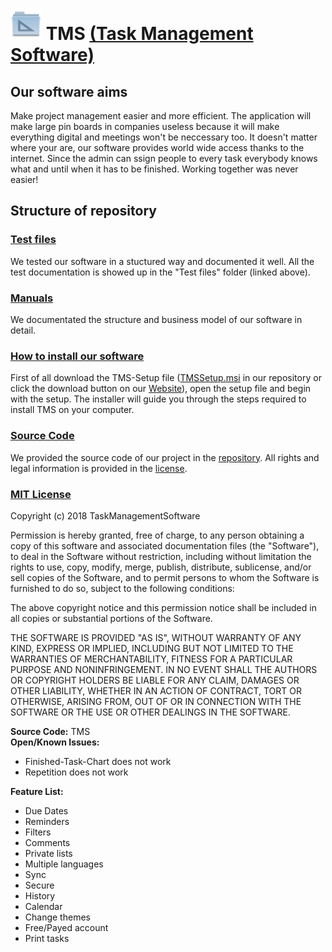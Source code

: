
# <img src="https://github.com/MichiFrech/TMS/blob/master/Logo.png" width="50"/> TMS [(Task Management Software)](http://tmsproject.somee.com/)
## Our software aims
<p>
Make project management easier and more efficient. The application will make large pin boards in companies useless because it will make everything digital and meetings
won't be neccessary too. It doesn't matter where your are, our software provides world wide access thanks to the internet. Since the admin can ssign people to every
task everybody knows what and until when it has to be finished. Working together was never easier!
</p>

## Structure of repository

### [Test files](https://github.com/MichiFrech/TMS/tree/master/Test-Files)
<p>
We tested our software in a stuctured way and documented it well. All the test documentation is showed up in the "Test files" folder (linked above).
</p>

### [Manuals](https://github.com/MichiFrech/TMS/tree/master/Manuals)
<p>
We documentated the structure and business model of our software in detail.
</p>

### [How to install our software](https://github.com/MichiFrech/TMS/raw/master/TMSSetup.msi)
<p>
First of all download the TMS-Setup file (<a href="https://github.com/MichiFrech/TMS/raw/master/TMSSetup.msi">TMSSetup.msi</a> in our repository or click the download button on our <a href="http://tmsproject.somee.com/">Website</a>),
open the setup file and begin with the setup. The installer will guide you through the steps
required to install TMS on your computer.
</p>

### [Source Code](https://github.com/MichiFrech/TMS/tree/master/TMS)
<p>
We provided the source code of our project in the <a href="https://github.com/MichiFrech/TMS/tree/master/TMS">repository</a>. All rights and legal information is provided in the <a href="https://github.com/MichiFrech/TMS#mit-license">license</a>.
</p>

### [MIT License](https://github.com/MichiFrech/TMS/blob/master/license.md)
<p>
Copyright (c) 2018 TaskManagementSoftware

Permission is hereby granted, free of charge, to any person obtaining a copy of this software and associated documentation files (the "Software"), to deal in the Software without restriction, including without limitation the rights to use, copy, modify, merge, publish, distribute, sublicense, and/or sell copies of the Software, and to permit persons to whom the Software is furnished to do so, subject to the following conditions:

The above copyright notice and this permission notice shall be included in all copies or substantial portions of the Software.

THE SOFTWARE IS PROVIDED "AS IS", WITHOUT WARRANTY OF ANY KIND, EXPRESS OR IMPLIED, INCLUDING BUT NOT LIMITED TO THE WARRANTIES OF MERCHANTABILITY, FITNESS FOR A PARTICULAR PURPOSE AND NONINFRINGEMENT. IN NO EVENT SHALL THE AUTHORS OR COPYRIGHT HOLDERS BE LIABLE FOR ANY CLAIM, DAMAGES OR OTHER LIABILITY, WHETHER IN AN ACTION OF CONTRACT, TORT OR OTHERWISE, ARISING FROM, OUT OF OR IN CONNECTION WITH THE SOFTWARE OR THE USE OR OTHER DEALINGS IN THE SOFTWARE.
</p>

**Source Code:** TMS </br>
**Open/Known Issues:**
- Finished-Task-Chart does not work
- Repetition does not work

[//]: # (Hello)
**Feature List:**
- Due Dates
- Reminders
- Filters
- Comments
- Private lists
- Multiple languages
- Sync
- Secure
- History
- Calendar
- Change themes
- Free/Payed account
- Print tasks

